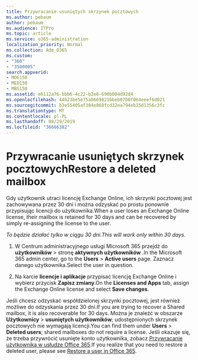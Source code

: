```yaml
---
title: Przywracanie usuniętych skrzynek pocztowych
ms.author: pebaum
author: pebaum
ms.audience: ITPro
ms.topic: article
ms.service: o365-administration
localization_priority: Normal
ms.collection: Adm_O365
ms.custom:
- "360"
- "3500005"
search.appverid:
- MOE150
- MED150
- MBS150
ms.assetid: e6112a76-bbb6-4c22-b2e6-690b004d92d4
ms.openlocfilehash: 44b23be5e75a0669821bbeb07b0f064eeef6d021
ms.sourcegitcommit: b3e55405af384e868fcd32ea794eb15d1356c3fc
ms.translationtype: MT
ms.contentlocale: pl-PL
ms.lasthandoff: 08/29/2019
ms.locfileid: "36666382"
---
```

# <a name="restore-a-deleted-mailbox"></a><span data-ttu-id="133bb-102">Przywracanie usuniętych skrzynek pocztowych</span><span class="sxs-lookup"><span data-stu-id="133bb-102">Restore a deleted mailbox</span></span>

<span data-ttu-id="133bb-103">Gdy użytkownik utraci licencję Exchange Online, ich skrzynki pocztowej jest zachowywana przez 30 dni i można odzyskać po prostu ponownie przypisując licencji do użytkownika.</span><span class="sxs-lookup"><span data-stu-id="133bb-103">When a user loses an Exchange Online license, their mailbox is retained for 30 days and can be recovered by simply re-assigning the license to the user.</span></span>
  
 <span data-ttu-id="133bb-104">*To będzie działać tylko w ciągu 30 dni.*</span><span class="sxs-lookup"><span data-stu-id="133bb-104">*This will work only within 30 days.*</span></span>  
  
1. <span data-ttu-id="133bb-105">W Centrum administracyjnego usługi Microsoft 365 przejdź do **użytkowników** \> stronę **aktywnych użytkowników** .</span><span class="sxs-lookup"><span data-stu-id="133bb-105">In the Microsoft 365 admin center, go to the **Users** \> **Active users** page.</span></span> <span data-ttu-id="133bb-106">Zaznacz danego użytkownika.</span><span class="sxs-lookup"><span data-stu-id="133bb-106">Select the user in question.</span></span>

2. <span data-ttu-id="133bb-107">Na karcie **licencje i aplikacje** przypisać licencję Exchange Online i wybierz przycisk **Zapisz zmiany**.</span><span class="sxs-lookup"><span data-stu-id="133bb-107">On the **Licenses and Apps** tab, assign the Exchange Online license and select **Save changes**.</span></span>

<span data-ttu-id="133bb-108">Jeśli chcesz odzyskać współdzielonej skrzynki pocztowej, jest również możliwe do odzyskania przez 30 dni.</span><span class="sxs-lookup"><span data-stu-id="133bb-108">If you are trying to recover a Shared mailbox, it is also recoverable for 30 days.</span></span> <span data-ttu-id="133bb-109">Można je znaleźć w obszarze **Użytkownicy** \> **usuniętych użytkowników**; udostępnionych skrzynek pocztowych nie wymagają licencji.</span><span class="sxs-lookup"><span data-stu-id="133bb-109">You can find them under **Users** \> **Deleted users**; shared mailboxes do not require a license.</span></span> <span data-ttu-id="133bb-110">Jeśli okazuje się, że trzeba przywrócić usunięte konto użytkownika, zobacz [Przywracanie użytkownika w usłudze Office 365](https://docs.microsoft.com/office365/admin/add-users/restore-user).</span><span class="sxs-lookup"><span data-stu-id="133bb-110">If you realize that you need to restore a deleted user, please see [Restore a user in Office 365](https://docs.microsoft.com/office365/admin/add-users/restore-user).</span></span>
  